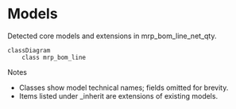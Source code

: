 # Models

Detected core models and extensions in mrp_bom_line_net_qty.

```mermaid
classDiagram
    class mrp_bom_line
```

Notes
- Classes show model technical names; fields omitted for brevity.
- Items listed under _inherit are extensions of existing models.
